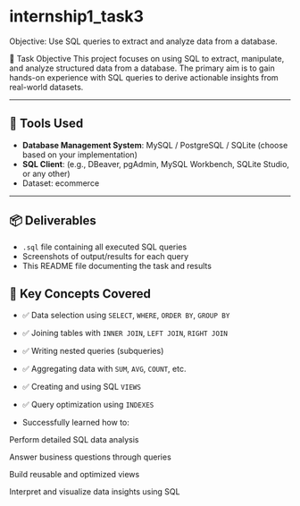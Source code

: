 # internship1_task3
 Objective: Use SQL queries to extract and analyze data from a database.

  📝 Task Objective
This project focuses on using SQL to extract, manipulate, and analyze structured data from a database. The primary aim is to gain hands-on experience with SQL queries to derive actionable insights from real-world datasets.

---

## 🔧 Tools Used
- **Database Management System**: MySQL / PostgreSQL / SQLite (choose based on your implementation)
- **SQL Client**: (e.g., DBeaver, pgAdmin, MySQL Workbench, SQLite Studio, or any other)
- Dataset: ecommerce

---

## 📦 Deliverables
- `.sql` file containing all executed SQL queries
- Screenshots of output/results for each query
- This README file documenting the task and results



## 🧠 Key Concepts Covered
- ✅ Data selection using `SELECT`, `WHERE`, `ORDER BY`, `GROUP BY`
- ✅ Joining tables with `INNER JOIN`, `LEFT JOIN`, `RIGHT JOIN`
- ✅ Writing nested queries (subqueries)
- ✅ Aggregating data with `SUM`, `AVG`, `COUNT`, etc.
- ✅ Creating and using SQL `VIEWS`
- ✅ Query optimization using `INDEXES`

- Successfully learned how to:

Perform detailed SQL data analysis

Answer business questions through queries

Build reusable and optimized views

Interpret and visualize data insights using SQL

